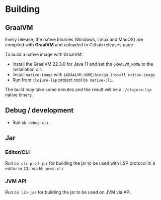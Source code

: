 # Building

## GraalVM

Every release, the native binaries (Windows, Linux and MacOS) are compiled with __GraalVM__ and uploaded to Github releases page.

To build a native image with GraalVM:

- Install the GraalVM 22.3.0 for Java 11 and set the `GRAALVM_HOME` to the installation dir. 
- Install `native-image` with `$GRAALVM_HOME/bin/gu install native-image`. 
- Run from `clojure-lsp` project root `bb native-cli`.

The build may take some minutes and the result will be a `./clojure-lsp` native binary.

## Debug / development

- Run `bb debug-cli`.

## Jar

### Editor/CLI

Run `bb cli-prod-jar` for building the jar to be used with LSP protocol in a editor or CLI via `bb prod-cli`.

### JVM API

Run `bb lib-jar` for building the jar to be used on JVM via API.

